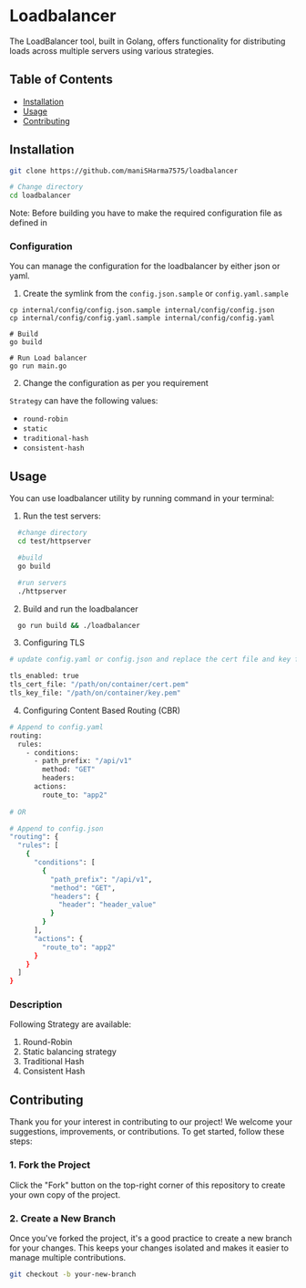 # Loadbalancer

The LoadBalancer tool, built in Golang, offers functionality for distributing loads across multiple servers using various strategies.

## Table of Contents

- [Installation](#installation)
- [Usage](#usage)
- [Contributing](#contributing)

## Installation

```bash
git clone https://github.com/maniSHarma7575/loadbalancer

# Change directory
cd loadbalancer
```

Note: Before building you have to make the required configuration file as defined in

### Configuration

You can manage the configuration for the loadbalancer by either json or yaml.

1. Create the symlink from the `config.json.sample` or `config.yaml.sample`

```
cp internal/config/config.json.sample internal/config/config.json
cp internal/config/config.yaml.sample internal/config/config.yaml
```
```
# Build
go build

# Run Load balancer
go run main.go
```

2. Change the configuration as per you requirement



`Strategy` can have the following values:

- `round-robin`
- `static`
- `traditional-hash`
- `consistent-hash`

## Usage

You can use loadbalancer utility by running command in your terminal:

1. Run the test servers:

```bash
  #change directory
  cd test/httpserver

  #build
  go build

  #run servers
  ./httpserver
```
2. Build and run the loadbalancer

```bash
  go run build && ./loadbalancer
```

3. Configuring TLS

```bash
# update config.yaml or config.json and replace the cert file and key file

tls_enabled: true
tls_cert_file: "/path/on/container/cert.pem"
tls_key_file: "/path/on/container/key.pem"
```

4. Configuring Content Based Routing (CBR)

```bash
# Append to config.yaml
routing:
  rules:
    - conditions:
      - path_prefix: "/api/v1"
        method: "GET"
        headers:
      actions:
        route_to: "app2"
  
# OR

# Append to config.json
"routing": {
  "rules": [
    {
      "conditions": [
        {
          "path_prefix": "/api/v1",
          "method": "GET",
          "headers": {
            "header": "header_value"
          }
        }
      ],
      "actions": {
        "route_to": "app2"
      }
    }
  ]
}
```

### Description

Following Strategy are available:

1. Round-Robin
2. Static balancing strategy
3. Traditional Hash
4. Consistent Hash

## Contributing

Thank you for your interest in contributing to our project! We welcome your suggestions, improvements, or contributions. To get started, follow these steps:

### 1. Fork the Project

Click the "Fork" button on the top-right corner of this repository to create your own copy of the project.

### 2. Create a New Branch

Once you've forked the project, it's a good practice to create a new branch for your changes. This keeps your changes isolated and makes it easier to manage multiple contributions.

```bash
git checkout -b your-new-branch
